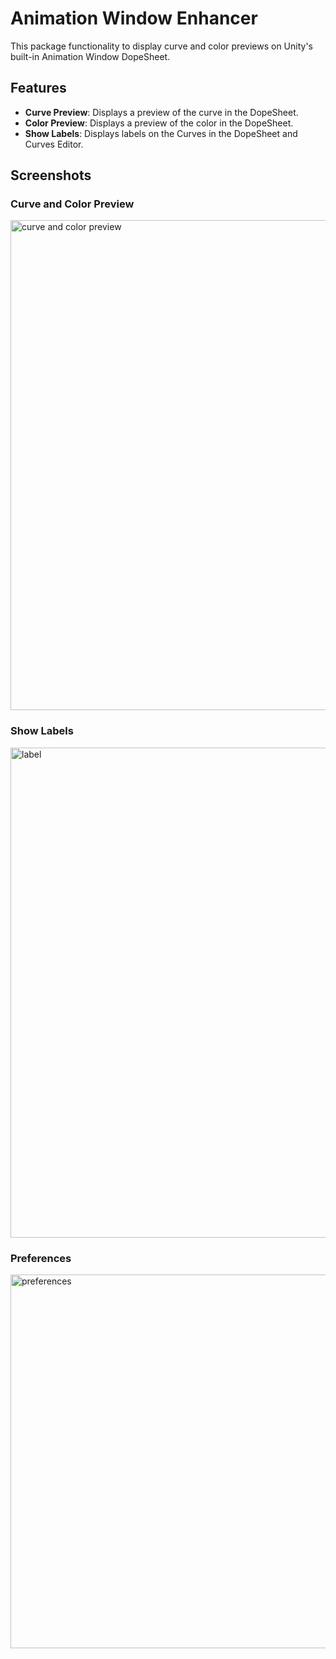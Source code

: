 # Animation Window Enhancer

This package functionality to display curve and color previews on Unity's built-in Animation Window DopeSheet.

## Features

- **Curve Preview**: Displays a preview of the curve in the DopeSheet.
- **Color Preview**: Displays a preview of the color in the DopeSheet.
- **Show Labels**: Displays labels on the Curves in the DopeSheet and Curves Editor.

## Screenshots

### Curve and Color Preview
<img width="784" alt="curve and color preview" src="https://github.com/user-attachments/assets/6f932182-42e7-4f53-b2e1-79368a8d75a3" />

### Show Labels
<img width="784" alt="label" src="https://github.com/user-attachments/assets/0afa4529-4585-4075-8a84-106ef91bd798" />

### Preferences
<img width="598" alt="preferences" src="https://github.com/user-attachments/assets/d498b292-bd8a-465a-b15d-8a469bdd4044" />
